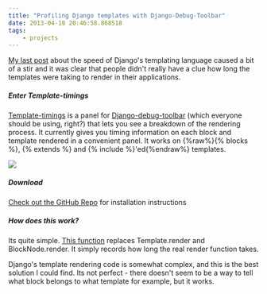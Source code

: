 ```yaml
---
title: "Profiling Django templates with Django-Debug-Toolbar"
date: 2013-04-18 20:46:58.868518
tags:
    - projects
---
```


[My last post](https://tomforb.es/just-how-slow-are-django-templates) about the speed of Django's templating language caused a bit of a stir and it was clear that people didn't really have a clue how long the templates were taking to render in their applications.

##### Enter Template-timings
[Template-timings](https://github.com/orf/django-debug-toolbar-template-timings) is a panel for [Django-debug-toolbar](https://github.com/django-debug-toolbar/django-debug-toolbar) (which everyone should be using, right?) that lets you see a breakdown of the rendering process. It currently gives you timing information on each block and template rendered in a convenient panel. It works on {%raw%}{% blocks %}, {% extends %} and {% include %}'ed{%endraw%} templates.

![](./django-debug-toolbar_KPL2PKO7.png)


##### Download
[Check out the GitHub Repo](https://github.com/orf/django-debug-toolbar-template-timings) for installation instructions

##### How does this work?
Its quite simple. [This function](https://github.com/orf/django-debug-toolbar-template-timings/blob/master/template_timings_panel/panels/TemplateTimings.py#L14) replaces Template.render and BlockNode.render. It simply records how long the real render function takes.

Django's template rendering code is somewhat complex, and this is the best solution I could find. Its not perfect - there doesn't seem to be a way to tell what block belongs to what template for example, but it works.
    